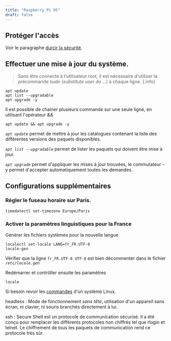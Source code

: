 ```yaml
---
title: "Raspberry Pi OS"
draft: false
---
```


## Protéger l'accès

Voir le paragraphe [durcir la sécurité](../security/hardened).

## Effectuer une mise à jour du système.

> Sans être connecté à l'utilisateur root, il est nécessaire d'utiliser la précommande _sudo_ (_substitute user do ..._) à chaque ligne.
{.info}

```shell-session
apt update
apt list --upgradable
apt upgrade -y
```
Il est possible de chainer plusieurs commande sur une seule ligne, en utilisant l'opérateur _&&_

```shell-session
apt update && apt upgrade -y
```
_`apt update`_ permet de mettre à jour les catalogues contenant la liste des différentes versions des paquets disponibles.

_`apt list --upgradable`_ permet de lister les paquets qui doivent être mise à jour.

_`apt upgrade`_ permet d'appliquer les mises à jour trouvées, le commutateur -y permet d'accepter automatiquement toutes les demandes.

## Configurations supplémentaires

### Régler le fuseau horaire sur Paris.

```shell-session
timedatectl set-timezone Europe/Paris
```

### Activer la paramètres linguistiques pour la France


Générer les fichiers systèmes pour la nouvelle langue

```shell-session
localectl set-locale LANG=fr_FR.UTF-8
locale-gen
```

Vérifier que la ligne `fr_FR.UTF-8 UTF-8` est bien décommenter dans le fichier _`/etc/locale.gen`_


Redémarrer et contrôller ensuite les paramètres

```shell-session
locale
```

Si besoin revoir les [commandes](../linux) d'un système Linux.

[Advanced IP Scanner]: /img/Advanced_IP_Scanner.png "Advanced IP Scanner"
[PuTTY]: /img/PuTTY.png "PuTTY"


headless
: Mode de fonctionnement _sans tête_, utilisation d'un appareil sans écran, ni clavier, ni souris branchés directement à lui.

ssh
: Secure Shell est un protocole de communication sécurisé. Il a été conçu pour remplacer les différents protocoles non chiffrés tel que rlogin et telnet. Le chiffrement de tous les paquets de communication rend ce protocole très sûr.
